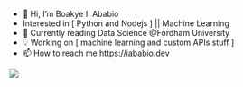 - 👋 Hi, I’m Boakye I. Ababio
-    Interested in [ Python and Nodejs ] || Machine Learning
- 🌱 Currently reading Data Science @Fordham University
- 💡  Working on [ machine learning and custom APIs stuff ] 
- 📫 How to reach me https://iababio.dev

<p>
  <img align="top" src="https://github-readme-stats.vercel.app/api/top-langs/?username=melch-inno&layout=compact&langs_count=3&hide=javascript,html,css" />
</p>

<!---
melch-inno/melch-inno is a ✨ special ✨ repository because its `README.md` (this file) appears on your GitHub profile.
You can click the Preview link to take a look at your changes.
--->

